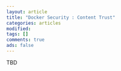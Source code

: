 ```yaml
---
layout: article
title: "Docker Security : Content Trust"
categories: articles
modified: 
tags: []
comments: true
ads: false
---
```


TBD
